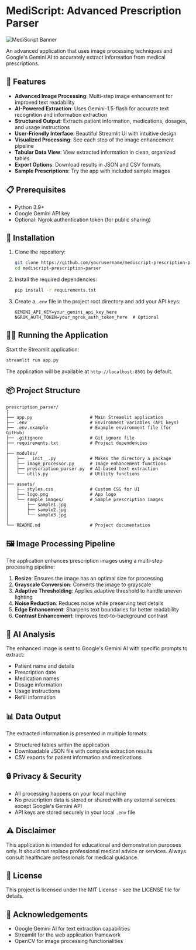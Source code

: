 # MediScript: Advanced Prescription Parser

![MediScript Banner](https://img.shields.io/badge/MediScript-Prescription%20Parser-blue?style=for-the-badge)

An advanced application that uses image processing techniques and Google's Gemini AI to accurately extract information from medical prescriptions.

## 🌟 Features

- **Advanced Image Processing**: Multi-step image enhancement for improved text readability
- **AI-Powered Extraction**: Uses Gemini-1.5-flash for accurate text recognition and information extraction
- **Structured Output**: Extracts patient information, medications, dosages, and usage instructions
- **User-Friendly Interface**: Beautiful Streamlit UI with intuitive design
- **Visualized Processing**: See each step of the image enhancement pipeline
- **Tabular Data View**: View extracted information in clean, organized tables
- **Export Options**: Download results in JSON and CSV formats
- **Sample Prescriptions**: Try the app with included sample images

## 📋 Prerequisites

- Python 3.9+
- Google Gemini API key
- Optional: Ngrok authentication token (for public sharing)

## 🚀 Installation

1. Clone the repository:
   ```bash
   git clone https://github.com/yourusername/mediscript-prescription-parser.git
   cd mediscript-prescription-parser
   ```

2. Install the required dependencies:
   ```bash
   pip install -r requirements.txt
   ```

3. Create a `.env` file in the project root directory and add your API keys:
   ```
   GEMINI_API_KEY=your_gemini_api_key_here
   NGROK_AUTH_TOKEN=your_ngrok_auth_token_here  # Optional
   ```

## 🏃‍♂️ Running the Application

Start the Streamlit application:

```bash
streamlit run app.py
```

The application will be available at `http://localhost:8501` by default.

## 📦 Project Structure

```
prescription_parser/
│
├── app.py                      # Main Streamlit application
├── .env                        # Environment variables (API keys)
├── .env.example                # Example environment file (for GitHub)
├── .gitignore                  # Git ignore file
├── requirements.txt            # Project dependencies
│
├── modules/
│   ├── __init__.py             # Makes the directory a package
│   ├── image_processor.py      # Image enhancement functions
│   ├── prescription_parser.py  # AI-based text extraction
│   └── utils.py                # Utility functions
│
├── assets/
│   ├── styles.css              # Custom CSS for UI
│   ├── logo.png                # App logo
│   └── sample_images/          # Sample prescription images
│       ├── sample1.jpg
│       ├── sample2.jpg
│       └── sample3.jpg
│
└── README.md                   # Project documentation
```

## 🖼️ Image Processing Pipeline

The application enhances prescription images using a multi-step processing pipeline:

1. **Resize**: Ensures the image has an optimal size for processing
2. **Grayscale Conversion**: Converts the image to grayscale
3. **Adaptive Thresholding**: Applies adaptive threshold to handle uneven lighting
4. **Noise Reduction**: Reduces noise while preserving text details
5. **Edge Enhancement**: Sharpens text boundaries for better readability
6. **Contrast Enhancement**: Improves text-to-background contrast

## 🧠 AI Analysis

The enhanced image is sent to Google's Gemini AI with specific prompts to extract:

- Patient name and details
- Prescription date
- Medication names
- Dosage information
- Usage instructions
- Refill information

## 📊 Data Output

The extracted information is presented in multiple formats:

- Structured tables within the application
- Downloadable JSON file with complete extraction results
- CSV exports for patient information and medications

## 🔒 Privacy & Security

- All processing happens on your local machine
- No prescription data is stored or shared with any external services except Google's Gemini API
- API keys are stored securely in your local `.env` file

## ⚠️ Disclaimer

This application is intended for educational and demonstration purposes only. It should not replace professional medical advice or services. Always consult healthcare professionals for medical guidance.

## 📄 License

This project is licensed under the MIT License - see the LICENSE file for details.

## 🙏 Acknowledgements

- Google Gemini AI for text extraction capabilities
- Streamlit for the web application framework
- OpenCV for image processing functionalities